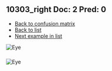 ## 10303_right Doc: 2 Pred: 0
- [Back to confusion matrix](https://github.com/juliandewit/kaggle_retinopathy/blob/master/matrix.md)
- [Back to list](https://github.com/juliandewit/kaggle_retinopathy/blob/master/lists/20/list.md)
- [Next example in list](https://github.com/juliandewit/kaggle_retinopathy/blob/master/lists/20/10/10386_left.md)

![Eye](https://retinopaty.blob.core.windows.net/size1024/10303_right_2.jpeg)

### 

![Eye]()
